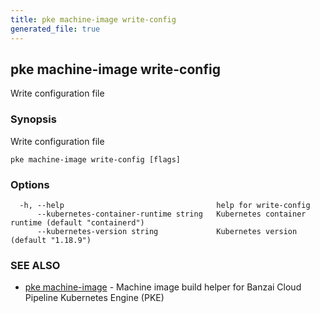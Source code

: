 ```yaml
---
title: pke machine-image write-config
generated_file: true
---
```

## pke machine-image write-config

Write configuration file

### Synopsis

Write configuration file

```
pke machine-image write-config [flags]
```

### Options

```
  -h, --help                                  help for write-config
      --kubernetes-container-runtime string   Kubernetes container runtime (default "containerd")
      --kubernetes-version string             Kubernetes version (default "1.18.9")
```

### SEE ALSO

* [pke machine-image](/docs/pke/cli/reference/pke_machine-image/)	 - Machine image build helper for Banzai Cloud Pipeline Kubernetes Engine (PKE)

